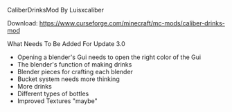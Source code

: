 CaliberDrinksMod By Luisxcaliber

Download: https://www.curseforge.com/minecraft/mc-mods/caliber-drinks-mod

What Needs To Be Added For Update 3.0

- Opening a blender's Gui needs to open the right color of the Gui
- The blender's function of making drinks
- Blender pieces for crafting each blender
- Bucket system needs more thinking
- More drinks
- Different types of bottles
- Improved Textures "maybe"
